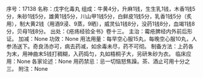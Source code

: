 序号：17138
名称：戊字化毒丸
组成：牛黄4分，升麻1钱，生生乳1钱，木香1钱5分，朱砂1钱5分，雄黄1钱5分，川山甲1钱5分，白鲜皮1钱5分，乳香1钱5分（炙用），制大黄2钱（用酒9浸、9蒸，9晒），威灵仙1钱8分，没药1钱8分，血竭1钱8分，贝母1钱8分。
出处：《疮疡经验全书》卷十三。
主治：霉疮脾经内外前后形证。
加减：None
功效：None
用法用量：每早空心服15丸，每晚空心服10丸，人参汤送下。奇良汤亦可，病去药减，如余毒未尽，药不可彻。
制备方法：上药各为末，用神曲末5钱打稠糊，入药捣匀，丸如梧桐子大，另研朱砂为衣。
临床应用：None
各家论述：None
用药禁忌：忌一切恼怒焦躁。茶、酒止可用十分之三。
附注：None
